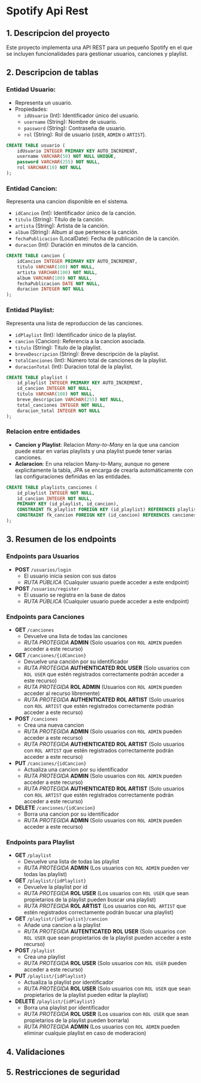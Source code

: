 # Spotify Api Rest

## 1. Descripcion del proyecto

Este proyecto implementa una API REST para un pequeño Spotify en el que se incluyen funcionalidades para gestionar usuarios, canciones y playlist.

## **2. Descripcion de tablas**

### **Entidad Usuario**:
   - Representa un usuario.
   - Propiedades:
      - `idUsuario` (Int): Identificador único del usuario.
      - `username` (String): Nombre de usuario.
      - `password` (String): Contraseña de usuario.
      - `rol` (String): Rol de usuario (`USER`, `ADMIN` o `ARTIST`).

```sql
CREATE TABLE usuario (
    idUsuario INTEGER PRIMARY KEY AUTO_INCREMENT,
    username VARCHAR(50) NOT NULL UNIQUE,
    password VARCHAR(255) NOT NULL,
    rol VARCHAR(10) NOT NULL
);
```

### **Entidad Cancion**:
Representa una cancion disponible en el sistema.
   - `idCancion` (Int): Identificador único de la canción.
   - `titulo` (String): Título de la canción.
   - `artista` (String): Artista de la canción.
   - `album` (String): Album al que pertenece la canción.
   - `fechaPublicacion` (LocalDate): Fecha de publicación de la canción.
   - `duracion` (Int): Duración en minutos de la canción.

```sql
CREATE TABLE cancion (
    idCancion INTEGER PRIMARY KEY AUTO_INCREMENT,
    titulo VARCHAR(100) NOT NULL,
    artista VARCHAR(100) NOT NULL,
    album VARCHAR(100) NOT NULL,
    fechaPublicacion DATE NOT NULL,
    duracion INTEGER NOT NULL
);
```

### **Entidad Playlist**:
Representa una lista de reproduccion de las canciones.
   - `idPlaylist` (Int): Identificador único de la playlist.
   - `cancion` (Cancion): Referencia a la cancion asociada.
   - `titulo` (String): Titulo de la playlist.
   - `breveDescripcion` (String): Breve descripción de la playlist.
   - `totalCanciones` (Int): Número total de canciones de la playlist.
   - `duracionTotal` (Int): Duracion total de la playlist.

```sql
CREATE TABLE playlist (
    id_playlist INTEGER PRIMARY KEY AUTO_INCREMENT,
    id_cancion INTEGER NOT NULL,
    titulo VARCHAR(100) NOT NULL,
    breve_descripcion VARCHAR(255) NOT NULL,
    total_canciones INTEGER NOT NULL,
    duracion_total INTEGER NOT NULL
);
```

### Relacion entre entidades

- **Cancion y Playlist**: Relacion *Many-to-Many* en la que una cancion puede estar en varias playlists y una playlist puede tener varias canciones.
- **Aclaracion**: En una relacion Many-to-Many, aunque no genere explicitamente la tabla, JPA se encarga de crearla automáticamente con las configuraciones definidas en las entidades.
```sql
CREATE TABLE playlists_canciones (
    id_playlist INTEGER NOT NULL,
    id_cancion INTEGER NOT NULL,
    PRIMARY KEY (id_playlist, id_cancion),
    CONSTRAINT fk_playlist FOREIGN KEY (id_playlist) REFERENCES playlists (id_playlist) ON DELETE CASCADE,
    CONSTRAINT fk_cancion FOREIGN KEY (id_cancion) REFERENCES canciones (id_cancion) ON DELETE CASCADE
);
```

## 3. Resumen de los endpoints

### Endpoints para Usuarios
- **POST** `/usuarios/login`
  - El usuario inicia sesion con sus datos
  - *RUTA PÚBLICA* (Cualquier usuario puede acceder a este endpoint)
- **POST** `/usuarios/register`
   - El usuario se registra en la base de datos
   - *RUTA PÚBLICA* (Cualquier usuario puede acceder a este endpoint)

### Endpoints para Canciones
- **GET** `/canciones`
  - Devuelve una lista de todas las canciones
  - *RUTA PROTEGIDA* **ADMIN** (Solo usuarios con `ROL ADMIN` pueden acceder a este recurso)
- **GET** `/canciones/{idCancion}`
  - Devuelve una canción por su identificador
  - *RUTA PROTEGIDA* **AUTHENTICATED ROL USER** (Solo usuarios con `ROL USER` que estén registrados correctamente podrán acceder a este recurso)
  - *RUTA PROTEGIDA* **ROL ADMIN** (Usuarios con `ROL ADMIN` pueden acceder al recurso libremente)
  - *RUTA PROTEGIDA* **AUTHENTICATED ROL ARTIST** (Solo usuarios con `ROL ARTIST` que estén registrados correctamente podrán acceder a este recurso)
- **POST** `/canciones`
  - Crea una nueva cancion
  - *RUTA PROTEGIDA* **ADMIN** (Solo usuarios con `ROL ADMIN` pueden acceder a este recurso)
  - *RUTA PROTEGIDA* **AUTHENTICATED ROL ARTIST** (Solo usuarios con `ROL ARTIST` que estén registrados correctamente podrán acceder a este recurso)
- **PUT** `/canciones/{idCancion}`
  - Actualiza una cancion por su identificador
  - *RUTA PROTEGIDA* **ADMIN** (Solo usuarios con `ROL ADMIN` pueden acceder a este recurso)
  - *RUTA PROTEGIDA* **AUTHENTICATED ROL ARTIST** (Solo usuarios con `ROL ARTIST` que estén registrados correctamente podrán acceder a este recurso)
- **DELETE** `/canciones/{idCancion}`
  - Borra una cancion por su identificador
  - *RUTA PROTEGIDA* **ADMIN** (Solo usuarios con `ROL ADMIN` pueden acceder a este recurso)

### Endpoints para Playlist
- **GET** `/playlist`
  - Devuelve una lista de todas las playlist
  - *RUTA PROTEGIDA* **ADMIN** (Los usuarios con `ROL ADMIN` pueden ver todas las playlist)
- **GET** `/playlist/{idPlaylist}`
  - Devuelve la playlist por id
  - *RUTA PROTEGIDA* **ROL USER** (Los usuarios con `ROL USER` que sean propietarios de la playlist pueden buscar una playlist)
  - *RUTA PROTEGIDA* **ROL ARTIST** (Los usuarios con `ROL ARTIST` que estén registrados correctamente podrán buscar una playlist)
- **GET** `/playlist/{idPlaylist}/cancion`
  - Añade una cancion a la playlist
  - *RUTA PROTEGIDA* **AUTENTICATED** **ROL USER** (Solo usuarios con `ROL USER` que sean propietarios de la playlist pueden acceder a este recurso)
- **POST** `/playlist`
  - Crea una playlist
  - *RUTA PROTEGIDA* **ROL USER** (Solo usuarios con `ROL USER` pueden acceder a este recurso)
- **PUT** `/playlist/{idPlaylist}`
  - Actualiza la playlist por identificador
  - *RUTA PROTEGIDA* **ROL USER** (Solo usuarios con `ROL USER` que sean propietarios de la playlist pueden editar la playlist)
- **DELETE** `/playlist/{idPlaylist}`
  - Borra una playlist por identificador
  - *RUTA PROTEGIDA* **ROL USER** (Los usuarios con `ROL USER` que sean propietarios de la playlist pueden borrarla)
  - *RUTA PROTEGIDA* **ADMIN** (Los usuarios con `ROL ADMIN` pueden eliminar cualquie playlist en caso de moderacion)

## 4. Validaciones


## 5. Restricciones de seguridad
